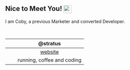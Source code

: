 ## Nice to Meet You! <img src="https://github.com/cobyeastwood/cobyeastwood/blob/main/bell.gif" align="center" width="25px">

I am Coby, a previous Marketer and converted Developer.

<br>

|<img src="https://github.com/cobyeastwood/cobyeastwood/blob/main/laptop-code-solid.svg" width="15px">| @stratus |
| :----:  | :----: |
|<img src="https://github.com/cobyeastwood/cobyeastwood/blob/main/window-maximize-solid.svg" width="12.5px">| [website](https://www.cobyeastwood.com/)|
|<img src="https://github.com/cobyeastwood/cobyeastwood/blob/main/heart-pulse-solid.svg" width="15px">| running, coffee and coding|
